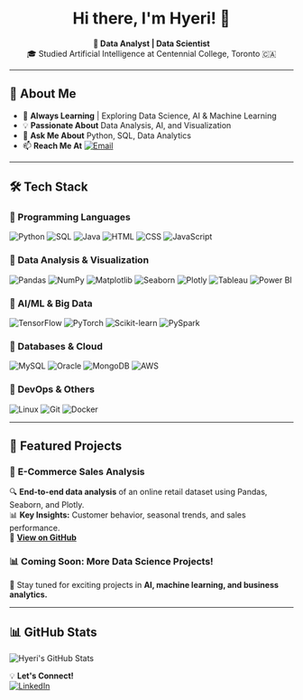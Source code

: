 <!-- GitHub Profile README -->

<h1 align="center">Hi there, I'm Hyeri! 👋</h1>

<p align="center">
  <b>🚀 Data Analyst | Data Scientist</b><br>
  🎓 Studied Artificial Intelligence at Centennial College, Toronto 🇨🇦
</p>

---

## 📌 About Me
- 🌱 **Always Learning** | Exploring Data Science, AI & Machine Learning  
- 💡 **Passionate About** Data Analysis, AI, and Visualization  
- 💬 **Ask Me About** Python, SQL, Data Analytics  
- 📫 **Reach Me At** [![Email](https://img.shields.io/badge/Email-hyeri5524%40gmail.com-blue?style=flat-square&logo=gmail)](mailto:hyeri5524@gmail.com)

---

## 🛠️ Tech Stack
### 🔹 Programming Languages
![Python](https://img.shields.io/badge/-Python-3776AB?style=flat-square&logo=python&logoColor=white)
![SQL](https://img.shields.io/badge/-SQL-CC2927?style=flat-square&logo=mysql&logoColor=white)
![Java](https://img.shields.io/badge/-Java-007396?style=flat-square&logo=java&logoColor=white)
![HTML](https://img.shields.io/badge/-HTML-E34F26?style=flat-square&logo=html5&logoColor=white)
![CSS](https://img.shields.io/badge/-CSS-1572B6?style=flat-square&logo=css3&logoColor=white)
![JavaScript](https://img.shields.io/badge/-JavaScript-F7DF1E?style=flat-square&logo=javascript&logoColor=black)

### 🔹 Data Analysis & Visualization
![Pandas](https://img.shields.io/badge/-Pandas-150458?style=flat-square&logo=pandas&logoColor=white)
![NumPy](https://img.shields.io/badge/-NumPy-013243?style=flat-square&logo=numpy&logoColor=white)
![Matplotlib](https://img.shields.io/badge/-Matplotlib-11557C?style=flat-square)
![Seaborn](https://img.shields.io/badge/-Seaborn-008080?style=flat-square)
![Plotly](https://img.shields.io/badge/-Plotly-3F4F75?style=flat-square)
![Tableau](https://img.shields.io/badge/-Tableau-E97627?style=flat-square&logo=tableau&logoColor=white)
![Power BI](https://img.shields.io/badge/-Power%20BI-F2C811?style=flat-square&logo=power-bi&logoColor=black)

### 🔹 AI/ML & Big Data
![TensorFlow](https://img.shields.io/badge/-TensorFlow-FF6F00?style=flat-square&logo=tensorflow&logoColor=white)
![PyTorch](https://img.shields.io/badge/-PyTorch-EE4C2C?style=flat-square&logo=pytorch&logoColor=white)
![Scikit-learn](https://img.shields.io/badge/-Scikit--learn-F7931E?style=flat-square&logo=scikit-learn&logoColor=black)
![PySpark](https://img.shields.io/badge/-PySpark-FDEE21?style=flat-square&logo=apache-spark&logoColor=black)

### 🔹 Databases & Cloud
![MySQL](https://img.shields.io/badge/-MySQL-4479A1?style=flat-square&logo=mysql&logoColor=white)
![Oracle](https://img.shields.io/badge/-Oracle-F80000?style=flat-square&logo=oracle&logoColor=white)
![MongoDB](https://img.shields.io/badge/-MongoDB-47A248?style=flat-square&logo=mongodb&logoColor=white)
![AWS](https://img.shields.io/badge/-AWS-232F3E?style=flat-square&logo=amazon-aws&logoColor=white)

### 🔹 DevOps & Others
![Linux](https://img.shields.io/badge/-Linux-FCC624?style=flat-square&logo=linux&logoColor=black)
![Git](https://img.shields.io/badge/-Git-F05032?style=flat-square&logo=git&logoColor=white)
![Docker](https://img.shields.io/badge/-Docker-2496ED?style=flat-square&logo=docker&logoColor=white)

---

## 📂 Featured Projects
### 🛒 **E-Commerce Sales Analysis**
🔍 **End-to-end data analysis** of an online retail dataset using Pandas, Seaborn, and Plotly.  
📊 **Key Insights:** Customer behavior, seasonal trends, and sales performance.  
🔗 **[View on GitHub](#)**  

### 📊 **Coming Soon: More Data Science Projects!**
🚀 Stay tuned for exciting projects in **AI, machine learning, and business analytics.**

---

## 📊 GitHub Stats  
![Hyeri's GitHub Stats](https://github-readme-stats.vercel.app/api?username=hyeri-jerrie-kim&show_icons=true&theme=radical)

💡 **Let's Connect!**  
[![LinkedIn](https://img.shields.io/badge/-LinkedIn-0077B5?style=flat-square&logo=linkedin&logoColor=white)](https://www.linkedin.com/in/hyerikim)  
